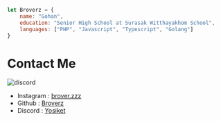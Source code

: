 ```js
let Broverz = {
    name: "Gohan",
    education: "Senior High School at Surasak Witthayakhom School",
    languages: ["PHP", "Javascript", "Typescript", "Golang"]
}
```

# Contact Me

![discord](https://discord.c99.nl/widget/theme-4/810310312904884475.png)

- Instagram : [brover.zzz](https://www.instagram.com/brover.zzz/)
- Github : [Broverz](https://github.com/broverz/)
- Discord : [Yosiket](https://discord.gg/jNdCsMJcvc)
